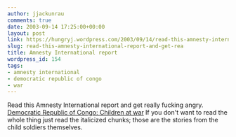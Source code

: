 ```yaml
---
author: jjackunrau
comments: true
date: 2003-09-14 17:25:00+00:00
layout: post
link: https://hungryj.wordpress.com/2003/09/14/read-this-amnesty-international-report-and-get-rea/
slug: read-this-amnesty-international-report-and-get-rea
title: Amnesty International report
wordpress_id: 154
tags:
- amnesty international
- democratic republic of congo
- war
---
```


Read this Amnesty International report and get really fucking angry.  [Democratic Republic of Congo: Children at war](http://web.amnesty.org/library/index/engafr620342003)  If you don't want to read the whole thing just read the italicized chunks; those are the stories from the child soldiers themselves.
